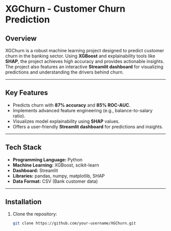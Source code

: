 # **XGChurn - Customer Churn Prediction**

## **Overview**
XGChurn is a robust machine learning project designed to predict customer churn in the banking sector. Using **XGBoost** and explainability tools like **SHAP**, the project achieves high accuracy and provides actionable insights. The project also features an interactive **Streamlit dashboard** for visualizing predictions and understanding the drivers behind churn.

---

## **Key Features**
- Predicts churn with **87% accuracy** and **85% ROC-AUC**.
- Implements advanced feature engineering (e.g., balance-to-salary ratio).
- Visualizes model explainability using **SHAP** values.
- Offers a user-friendly **Streamlit dashboard** for predictions and insights.

---

## **Tech Stack**
- **Programming Language:** Python
- **Machine Learning:** XGBoost, scikit-learn
- **Dashboard:** Streamlit
- **Libraries:** pandas, numpy, matplotlib, SHAP
- **Data Format:** CSV (Bank customer data)

---

## **Installation**

1. Clone the repository:
   ```bash
   git clone https://github.com/your-username/XGChurn.git
